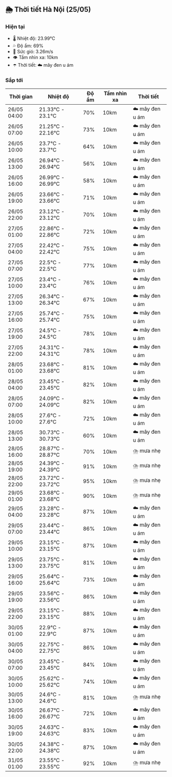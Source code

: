 ## 🌦️ Thời tiết Hà Nội (25/05)

### Hiện tại

- 🌡️ Nhiệt độ: 23.99℃
- 💦 Độ ẩm: 69%
- 💨 Sức gió: 3.26m/s
- 👁️ Tầm nhìn xa: 10km
- ☂️ Thời tiết: ☁️ mây đen u ám

### Sắp tới

| Thời gian | Nhiệt độ | Độ ẩm | Tầm nhìn xa | Thời tiết |
| --- | --- | --- | --- | --- |
| 26/05 04:00 | 21.33℃ - 23.1℃ | 70% | 10km | ☁️ mây đen u ám |
| 26/05 07:00 | 21.25℃ - 22.16℃ | 73% | 10km | ☁️ mây đen u ám |
| 26/05 10:00 | 23.7℃ - 23.7℃ | 64% | 10km | ☁️ mây đen u ám |
| 26/05 13:00 | 26.94℃ - 26.94℃ | 56% | 10km | ☁️ mây đen u ám |
| 26/05 16:00 | 26.99℃ - 26.99℃ | 58% | 10km | ☁️ mây đen u ám |
| 26/05 19:00 | 23.66℃ - 23.66℃ | 71% | 10km | ☁️ mây đen u ám |
| 26/05 22:00 | 23.12℃ - 23.12℃ | 70% | 10km | ☁️ mây đen u ám |
| 27/05 01:00 | 22.86℃ - 22.86℃ | 72% | 10km | ☁️ mây đen u ám |
| 27/05 04:00 | 22.42℃ - 22.42℃ | 75% | 10km | ☁️ mây đen u ám |
| 27/05 07:00 | 22.5℃ - 22.5℃ | 77% | 10km | ☁️ mây đen u ám |
| 27/05 10:00 | 23.4℃ - 23.4℃ | 76% | 10km | ☁️ mây đen u ám |
| 27/05 13:00 | 26.34℃ - 26.34℃ | 67% | 10km | ☁️ mây đen u ám |
| 27/05 16:00 | 25.74℃ - 25.74℃ | 75% | 10km | ☁️ mây đen u ám |
| 27/05 19:00 | 24.5℃ - 24.5℃ | 78% | 10km | ☁️ mây đen u ám |
| 27/05 22:00 | 24.31℃ - 24.31℃ | 78% | 10km | ☁️ mây đen u ám |
| 28/05 01:00 | 23.68℃ - 23.68℃ | 81% | 10km | ☁️ mây đen u ám |
| 28/05 04:00 | 23.45℃ - 23.45℃ | 82% | 10km | ☁️ mây đen u ám |
| 28/05 07:00 | 24.09℃ - 24.09℃ | 82% | 10km | ☁️ mây đen u ám |
| 28/05 10:00 | 27.6℃ - 27.6℃ | 72% | 10km | ☁️ mây đen u ám |
| 28/05 13:00 | 30.73℃ - 30.73℃ | 60% | 10km | ☁️ mây đen u ám |
| 28/05 16:00 | 28.87℃ - 28.87℃ | 70% | 10km | ⛈️ mưa nhẹ |
| 28/05 19:00 | 24.39℃ - 24.39℃ | 91% | 10km | ⛈️ mưa nhẹ |
| 28/05 22:00 | 23.72℃ - 23.72℃ | 95% | 10km | ⛈️ mưa nhẹ |
| 29/05 01:00 | 23.68℃ - 23.68℃ | 90% | 10km | ⛈️ mưa nhẹ |
| 29/05 04:00 | 23.28℃ - 23.28℃ | 87% | 10km | ☁️ mây đen u ám |
| 29/05 07:00 | 23.44℃ - 23.44℃ | 86% | 10km | ☁️ mây đen u ám |
| 29/05 10:00 | 23.15℃ - 23.15℃ | 87% | 10km | ☁️ mây đen u ám |
| 29/05 13:00 | 23.75℃ - 23.75℃ | 81% | 10km | ☁️ mây đen u ám |
| 29/05 16:00 | 25.64℃ - 25.64℃ | 73% | 10km | ☁️ mây đen u ám |
| 29/05 19:00 | 23.56℃ - 23.56℃ | 86% | 10km | ☁️ mây đen u ám |
| 29/05 22:00 | 23.15℃ - 23.15℃ | 88% | 10km | ☁️ mây đen u ám |
| 30/05 01:00 | 22.9℃ - 22.9℃ | 87% | 10km | ☁️ mây đen u ám |
| 30/05 04:00 | 22.75℃ - 22.75℃ | 86% | 10km | ☁️ mây đen u ám |
| 30/05 07:00 | 23.45℃ - 23.45℃ | 84% | 10km | ☁️ mây đen u ám |
| 30/05 10:00 | 25.62℃ - 25.62℃ | 74% | 10km | ☁️ mây đen u ám |
| 30/05 13:00 | 24.6℃ - 24.6℃ | 81% | 10km | ⛈️ mưa nhẹ |
| 30/05 16:00 | 26.67℃ - 26.67℃ | 72% | 10km | ☁️ mây đen u ám |
| 30/05 19:00 | 24.63℃ - 24.63℃ | 83% | 10km | ☁️ mây đen u ám |
| 30/05 22:00 | 24.38℃ - 24.38℃ | 87% | 10km | ☁️ mây đen u ám |
| 31/05 01:00 | 23.55℃ - 23.55℃ | 92% | 10km | ⛈️ mưa nhẹ |
